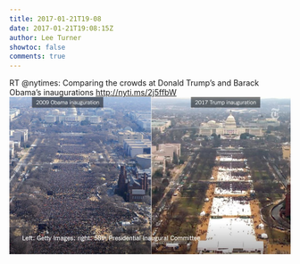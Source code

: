 ```yaml
---
title: 2017-01-21T19-08
date: 2017-01-21T19:08:15Z
author: Lee Turner
showtoc: false
comments: true
---
```


RT @nytimes: Comparing the crowds at Donald Trump’s and Barack Obama’s inaugurations http://nyti.ms/2j5ffbW ![](/img/x//822883523757490177-C2s7DEJXUAAHkt0.jpg)

